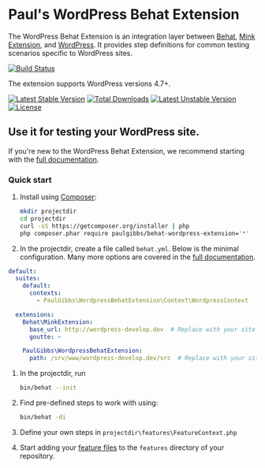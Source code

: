 # Paul's WordPress Behat Extension

The WordPress Behat Extension is an integration layer between [Behat](http://behat.org), [Mink Extension](https://github.com/Behat/MinkExtension), and [WordPress](https://wordpress.org). It provides step definitions for common testing scenarios specific to WordPress sites.

[![Build Status](https://travis-ci.org/paulgibbs/behat-wordpress-extension.svg?branch=master)](https://travis-ci.org/paulgibbs/behat-wordpress-extension)

The extension supports WordPress versions 4.7+.

[![Latest Stable Version](https://poser.pugx.org/paulgibbs/behat-wordpress-extension/v/stable.svg)](https://packagist.org/packages/paulgibbs/behat-wordpress-extension)
[![Total Downloads](https://poser.pugx.org/paulgibbs/behat-wordpress-extension/downloads.svg)](https://packagist.org/packages/paulgibbs/behat-wordpress-extension)
[![Latest Unstable Version](https://poser.pugx.org/paulgibbs/behat-wordpress-extension/v/unstable.svg)](https://packagist.org/packages/paulgibbs/behat-wordpress-extension)
[![License](https://poser.pugx.org/paulgibbs/behat-wordpress-extension/license.svg)](https://packagist.org/packages/paulgibbs/behat-wordpress-extension)


## Use it for testing your WordPress site.

If you're new to the WordPress Behat Extension, we recommend starting with the [full documentation](https://paulgibbs.github.io/behat-wordpress-extension/).


### Quick start

1. Install using [Composer](https://getcomposer.org/):

    ``` bash
    mkdir projectdir
    cd projectdir
    curl -sS https://getcomposer.org/installer | php
    php composer.phar require paulgibbs/behat-wordpress-extension='*'
    ```

1.  In the projectdir, create a file called `behat.yml`. Below is the minimal configuration. Many more options are covered in the [full documentation](https://paulgibbs.github.io/behat-wordpress-extension/).

  ``` yaml
  default:
    suites:
      default:
        contexts:
          - PaulGibbs\WordpressBehatExtension\Context\WordpressContext

    extensions:
      Behat\MinkExtension:
        base_url: http://wordpress-develop.dev  # Replace with your site's URL
        goutte: ~

      PaulGibbs\WordpressBehatExtension:
        path: /srv/www/wordpress-develop.dev/src  # Replace with your site's path
  ```

1. In the projectdir, run

    ``` bash
    bin/behat --init
    ```

1. Find pre-defined steps to work with using:

    ```bash
    bin/behat -di
    ```

1. Define your own steps in `projectdir\features\FeatureContext.php`

1. Start adding your [feature files](http://docs.behat.org/en/latest/guides/1.gherkin.html) to the `features` directory of your repository.
